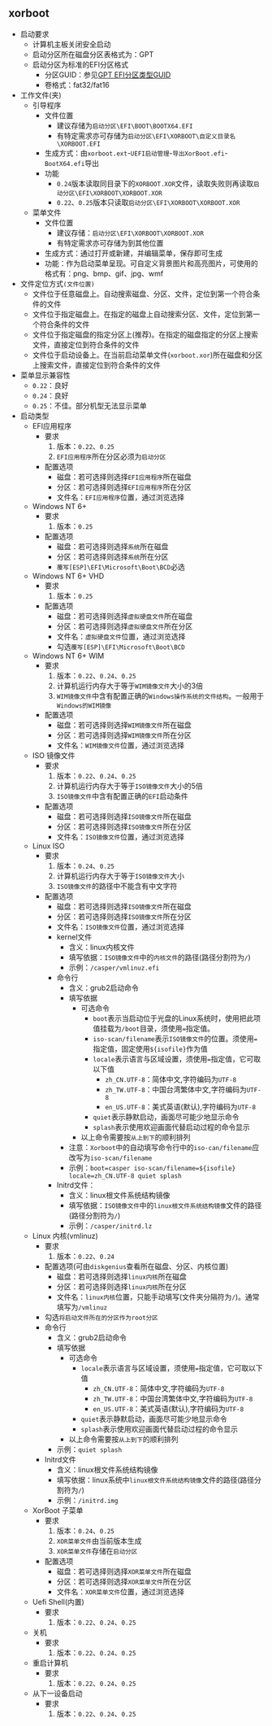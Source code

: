 ## xorboot 
* 启动要求
    * 计算机主板关闭安全启动 
    * 启动分区所在磁盘分区表格式为：GPT
    * 启动分区为标准的EFI分区格式 
        * 分区GUID：参见[GPT EFI分区类型GUID](./gpt分区)
        * 卷格式：fat32/fat16
* 工作文件(夹)
    * 引导程序
        * 文件位置
            * 建议存储为`启动分区\EFI\BOOT\BOOTX64.EFI`
            * 有特定需求亦可存储为`启动分区\EFI\XORBOOT\自定义目录名\XORBOOT.EFI`
        * 生成方式：由`xorboot.ext`-`UEFI启动管理`-`导出XorBoot.efi`-`BootX64.efi`导出 
        * 功能
            * `0.24`版本读取同目录下的`XORBOOT.XOR`文件，读取失败则再读取`启动分区\EFI\XORBOOT\XORBOOT.XOR`
            * `0.22`、`0.25`版本只读取`启动分区\EFI\XORBOOT\XORBOOT.XOR`
    * 菜单文件
        * 文件位置
            * 建议存储：`启动分区\EFI\XORBOOT\XORBOOT.XOR`
            * 有特定需求亦可存储为到其他位置 
        * 生成方式：通过打开或新建，并编辑菜单，保存即可生成
        * 功能：作为启动菜单呈现。可自定义背景图片和高亮图片，可使用的格式有：png、bmp、gif、jpg、wmf
* 文件定位方式`(文件位置)`
    * 文件位于任意磁盘上。自动搜索磁盘、分区、文件，定位到第一个符合条件的文件
    * 文件位于指定磁盘上。在指定的磁盘上自动搜索分区、文件，定位到第一个符合条件的文件
    * 文件位于指定磁盘的指定分区上(推荐)。在指定的磁盘指定的分区上搜索文件，直接定位到符合条件的文件
    * 文件位于启动设备上。在当前启动菜单文件(`xorboot.xor`)所在磁盘和分区上搜索文件，直接定位到符合条件的文件
* 菜单显示兼容性
    * `0.22`：良好
    * `0.24`：良好
    * `0.25`：不佳。部分机型无法显示菜单
* 启动类型
    * EFI应用程序
        * 要求
            1. 版本：`0.22`、`0.25`
            1. `EFI应用程序`所在分区必须为`启动分区`
        * 配置选项
            * 磁盘：若可选择则选择`EFI应用程序`所在磁盘
            * 分区：若可选择则选择`EFI应用程序`所在分区
            * 文件名：`EFI应用程序`位置，通过浏览选择
    * Windows NT 6+
        * 要求
            1. 版本：`0.25`
        * 配置选项
            * 磁盘：若可选择则选择`系统`所在磁盘
            * 分区：若可选择则选择`系统`所在分区 
            * `覆写[ESP]\EFI\Microsoft\Boot\BCD`必选
    * Windows NT 6+ VHD
        * 要求
            1. 版本：`0.25`
        * 配置选项
            * 磁盘：若可选择则选择`虚拟硬盘文件`所在磁盘 
            * 分区：若可选择则选择`虚拟硬盘文件`所在分区 
            * 文件名：`虚拟硬盘文件`位置，通过浏览选择 
            * 勾选`覆写[ESP]\EFI\Microsoft\Boot\BCD`
    * Windows NT 6+ WIM 
        * 要求
            1. 版本：`0.22`、`0.24`、`0.25`
            1. 计算机运行内存大于等于`WIM镜像文件`大小的3倍 
            1. `WIM镜像文件`中含有配置正确的`Windows操作系统的文件结构`。一般用于`Windows的WIM镜像`
        * 配置选项
            * 磁盘：若可选择则选择`WIM镜像文件`所在磁盘 
            * 分区：若可选择则选择`WIM镜像文件`所在分区 
            * 文件名：`WIM镜像文件`位置，通过浏览选择 
    * ISO 镜像文件
        * 要求
            1. 版本：`0.22`、`0.24`、`0.25`
            1. 计算机运行内存大于等于`ISO镜像文件`大小的5倍 
            1. `ISO镜像文件`中含有配置正确的`EFI`启动条件
        * 配置选项
            * 磁盘：若可选择则选择`ISO镜像文件`所在磁盘 
            * 分区：若可选择则选择`ISO镜像文件`所在分区 
            * 文件名：`ISO镜像文件`位置，通过浏览选择 
    * Linux ISO
        * 要求
            1. 版本：`0.24`、`0.25`
            1. 计算机运行内存大于等于`ISO镜像文件`大小 
            1. `ISO镜像文件`的路径中不能含有中文字符 
        * 配置选项
            * 磁盘：若可选择则选择`ISO镜像文件`所在磁盘 
            * 分区：若可选择则选择`ISO镜像文件`所在分区 
            * 文件名：`ISO镜像文件`位置，通过浏览选择 
            * kernel文件
                * 含义：linux内核文件
                * 填写依据：`ISO镜像文件`中的`内核文件`的路径(路径分割符为`/`) 
                * 示例：`/casper/vmlinuz.efi`
            * 命令行
                * 含义：grub2启动命令
                * 填写依据
                    * 可选命令
                        * `boot`表示当启动位于光盘的Linux系统时，使用把此项值挂载为`/boot`目录，须使用`=`指定值。 
                        * `iso-scan/filename`表示`ISO镜像文件`的位置。须使用`=`指定值，固定使用`${isofile}`作为值
                        * `locale`表示语言与区域设置，须使用`=`指定值，它可取以下值 
                            * `zh_CN.UTF-8`：简体中文,字符编码为`UTF-8`
                            * `zh_TW.UTF-8`：中国台湾繁体中文,字符编码为`UTF-8`
                            * `en_US.UTF-8`：美式英语(默认),字符编码为`UTF-8`
                        * `quiet`表示静默启动，画面尽可能少地显示命令
                        * `splash`表示使用欢迎画面代替启动过程的命令显示
                    * 以上命令需要按`从上到下`的顺利排列 
                * 注意：`Xorboot`中的自动填写命令行中的`iso-can/filename`应改写为`iso-scan/filename`
                * 示例：`boot=casper iso-scan/filename=${isofile} locale=zh_CN.UTF-8 quiet splash`
            * Initrd文件：
                * 含义：linux根文件系统结构镜像
                * 填写依据：`ISO镜像文件`中的`linux根文件系统结构镜像`文件的路径(路径分割符为`/`)  
                * 示例：`/casper/initrd.lz`
    * Linux 内核(vmlinuz)
        * 要求
            1. 版本：`0.22`、`0.24`
        * 配置选项(可由`diskgenius`查看所在磁盘、分区、内核位置)
            * 磁盘：若可选择则选择`linux内核`所在磁盘 
            * 分区：若可选择则选择`linux内核`所在分区 
            * 文件名：`linux内核`位置，只能手动填写(文件夹分隔符为`/`)。通常填写为`/vmlinuz`
        * 勾选`将启动文件所在的分区作为root分区`
        * 命令行
            * 含义：grub2启动命令
            * 填写依据
                * 可选命令
                    * `locale`表示语言与区域设置，须使用`=`指定值，它可取以下值 
                        * `zh_CN.UTF-8`：简体中文,字符编码为`UTF-8`
                        * `zh_TW.UTF-8`：中国台湾繁体中文,字符编码为`UTF-8`
                        * `en_US.UTF-8`：美式英语(默认),字符编码为`UTF-8`
                    * `quiet`表示静默启动，画面尽可能少地显示命令
                    * `splash`表示使用欢迎画面代替启动过程的命令显示
                * 以上命令需要按`从上到下`的顺利排列 
            * 示例：`quiet splash`
        * Initrd文件
            * 含义：linux根文件系统结构镜像
            * 填写依据：linux系统中`linux根文件系统结构镜像`文件的路径(路径分割符为`/`)  
            * 示例：`/initrd.img`
    * XorBoot 子菜单
        * 要求  
            1. 版本：`0.24`、`0.25`
            1. `XOR菜单文件`由当前版本生成
            1. `XOR菜单文件`存储在`启动分区`
        * 配置选项
            * 磁盘：若可选择则选择`XOR菜单文件`所在磁盘 
            * 分区：若可选择则选择`XOR菜单文件`所在分区
            * 文件名：`XOR菜单文件`位置，通过浏览选择
    * Uefi Shell(内置) 
        * 要求  
            1. 版本：`0.22`、`0.24`、`0.25`
    * 关机
        * 要求  
            1. 版本：`0.22`、`0.24`、`0.25`
    * 重启计算机
        * 要求  
            1. 版本：`0.22`、`0.24`、`0.25`
    * 从下一设备启动
        * 要求  
            1. 版本：`0.22`、`0.24`、`0.25`
